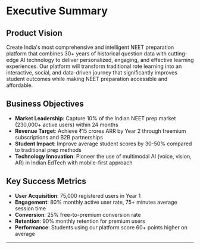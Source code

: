 # Executive Summary

## Product Vision

Create India's most comprehensive and intelligent NEET preparation platform that combines 30+ years of historical question data with cutting-edge AI technology to deliver personalized, engaging, and effective learning experiences. Our platform will transform traditional rote learning into an interactive, social, and data-driven journey that significantly improves student outcomes while making NEET preparation accessible and affordable.

## Business Objectives

- **Market Leadership**: Capture 10% of the Indian NEET prep market (230,000+ active users) within 24 months
- **Revenue Target**: Achieve ₹15 crores ARR by Year 2 through freemium subscriptions and B2B partnerships
- **Student Impact**: Improve average student scores by 30-50% compared to traditional prep methods
- **Technology Innovation**: Pioneer the use of multimodal AI (voice, vision, AR) in Indian EdTech with mobile-first approach

## Key Success Metrics

- **User Acquisition**: 75,000 registered users in Year 1
- **Engagement**: 80% monthly active user rate, 75+ minutes average session time
- **Conversion**: 25% free-to-premium conversion rate
- **Retention**: 90% monthly retention for premium users
- **Performance**: Students using our platform score 60+ points higher on average

***

